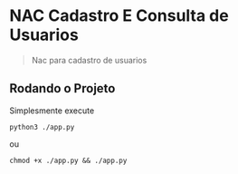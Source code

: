 # NAC Cadastro E Consulta de Usuarios

> Nac para cadastro de usuarios

## Rodando o Projeto

Simplesmente execute

`python3 ./app.py`

ou

`chmod +x ./app.py && ./app.py`
